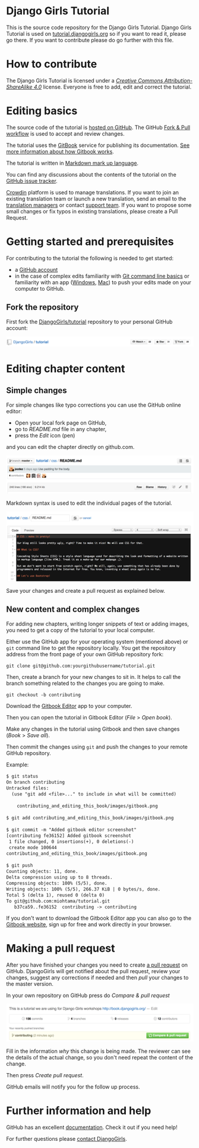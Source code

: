# Django Girls Tutorial

This is the source code repository for the Django Girls Tutorial. Django Girls Tutorial is used on [tutorial.djangogirls.org](http://tutorial.djangogirls.org) so if you want to read it, please go there. If you want to contribute please do go further with this file.


# How to contribute

The Django Girls Tutorial is licensed under a [*Creative Commons Attribution-ShareAlike 4.0*](https://creativecommons.org/licenses/by-sa/4.0/) license. Everyone is free to add, edit and correct the tutorial.

# Editing basics

The source code of the tutorial is [hosted on GitHub](https://github.com/DjangoGirls/tutorial). The GitHub [Fork & Pull workflow](https://help.github.com/articles/using-pull-requests) is used to accept and review changes.

The tutorial uses the [GitBook](https://www.gitbook.com/) service for publishing its documentation. [See more information about how Gitbook works](https://help.gitbook.com/).

The tutorial is written in [Markdown mark up language](https://help.github.com/articles/markdown-basics).

You can find any discussions about the contents of the tutorial on the [GitHub issue tracker](https://github.com/DjangoGirls/tutorial/issues).

[Crowdin](https://crowdin.com/project/django-girls-tutorial) platform is used to manage translations. If you want to join an existing translation team or launch a new translation, send an email to the [translation managers](mailto:translations@djangogirls.org) or contact [support team](mailto:hello@djangogirls.org). If you want to propose some small changes or fix typos in existing translations, please create a Pull Request.

# Getting started and prerequisites

For contributing to the tutorial the following is needed to get started:

* a [GitHub account](https://github.com)
* in the case of complex edits familiarity with [Git command line basics](https://help.github.com/articles/set-up-git) or familiarity with an app ([Windows](https://windows.github.com/), [Mac](https://mac.github.com/)) to push your edits made on your computer to GitHub.

## Fork the repository

First fork the [DjangoGirls/tutorial](https://github.com/DjangoGirls/tutorial) repository to your personal GitHub account:

![Fork button](contributing/images/fork.png)

# Editing chapter content

## Simple changes

For simple changes like typo corrections you can use the GitHub online editor:

* Open your local fork page on GitHub,
* go to *README.md* file in any chapter,
* press the *Edit* icon (pen)

and you can edit the chapter directly on github.com.

![Edit button](contributing/images/edit.png)

Markdown syntax is used to edit the individual pages of the tutorial.

![GitHub editor](contributing/images/github_editor.png)

Save your changes and create a pull request as explained below.

## New content and complex changes

For adding new chapters, writing longer snippets of text or adding images, you need to get a copy of the tutorial to your local computer.

Either use the GitHub app for your operating system (mentioned above) or `git` command line to get the repository locally. You get the repository address from the front page of your own GitHub repository fork:

    git clone git@github.com:yourgithubusername/tutorial.git

Then, create a branch for your new changes to sit in. It helps to call the branch something related to the changes you are going to make.

    git checkout -b contributing

Download the [Gitbook Editor](https://www.gitbook.com/editor) app to your computer.

Then you can open the tutorial in Gitbook Editor (*File* > *Open book*).

Make any changes in the tutorial using Gitbook and then save changes (*Book* > *Save all*).

Then commit the changes using `git` and push the changes to your remote GitHub repository.

Example:

    $ git status
    On branch contributing
    Untracked files:
      (use "git add <file>..." to include in what will be committed)

        contributing_and_editing_this_book/images/gitbook.png

    $ git add contributing_and_editing_this_book/images/gitbook.png

    $ git commit -m "Added gitbook editor screenshot"
    [contributing fe36152] Added gitbook screenshot
     1 file changed, 0 insertions(+), 0 deletions(-)
     create mode 100644 contributing_and_editing_this_book/images/gitbook.png

    $ git push
    Counting objects: 11, done.
    Delta compression using up to 8 threads.
    Compressing objects: 100% (5/5), done.
    Writing objects: 100% (5/5), 266.37 KiB | 0 bytes/s, done.
    Total 5 (delta 1), reused 0 (delta 0)
    To git@github.com:miohtama/tutorial.git
       b37ca59..fe36152  contributing -> contributing

If you don't want to download the Gitbook Editor app you can also go to the [Gitbook website](https://www.gitbook.com/), sign up for free and work directly in your browser.

# Making a pull request

After you have finished your changes you need to create [a pull request](https://help.github.com/articles/using-pull-requests)  on GitHub. DjangoGirls will get notified about the pull request, review your changes, suggest any corrections if needed and then *pull* your changes to the master version.

In your own repository on GitHub press do *Compare & pull request*

![Gitbook](contributing/images/pull_request.png)

Fill in the information *why* this change is being made. The reviewer can see the details of the actual change, so you don't need repeat the content of the change.

Then press *Create pull request*.

GitHub emails will notify you for the follow up process.

# Further information and help

GitHub has an excellent [documentation](https://help.github.com/). Check it out if you need help!

For further questions please [contact DjangoGirls](https://djangogirls.org/).
